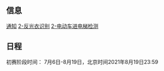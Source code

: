 ## 信息
[通知](https://mp.weixin.qq.com/s/VDbZcfi-maW92FS8d36nmw)
[2-反光衣识别](https://www.cvmart.net/race/9978/base)
[2-电动车进电梯检测](https://www.cvmart.net/race/9980/base)
## 日程
初赛阶段时间： 7月6日-8月19日，北京时间2021年8月19日23:59